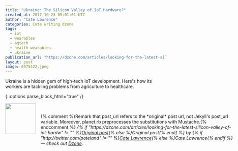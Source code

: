 ```yaml
---
title: "Ukraine: The Silicon Valley of IoT Hardware?"
created_at: 2017-10-23 05:01:01 UTC
author: "Cate Lawrence"
categories: Cate writing dzone
tags: 
  - iot
  - wearables
  - agtech
  - health wearables
  - ukraine
publication_url: "https://dzone.com/articles/looking-for-the-latest-silicon-valley-of-iot-hardw"
layout: post
image: 6975422.jpeg
---
```

Ukraine is a hidden gem of high-tech IoT development. Here's how its workers are tackling problems from agriculture to healthcare.


{::options parse_block_html="true" /}
<div class="author">
   <img src="http://www.rss-specifications.com/rss-spec-rss.gif" style="width: 96px; height: 96;">
   <span style="position: absolute; padding: 32px 15px;">{% comment %}Remark that post_url refers to the *original* post url, not Jekyll's post_url variable. Moreover, planet.rb preprocesses the substitutions with Mustache.{% endcomment %}
      <i>{% if "https://dzone.com/articles/looking-for-the-latest-silicon-valley-of-iot-hardw" != "" %}<a href="https://dzone.com/articles/looking-for-the-latest-silicon-valley-of-iot-hardw">Original post</a>{% else %}Original post{% endif %} by {% if "http://twitter.com/poteland" != "" %}<a href="http://twitter.com/poteland">Cate Lawrence</a>{% else %}Cate Lawrence{% endif %} &mdash; check out <a href="https://dzone.com">Dzone</a>.</i>
  </span>
</div>
